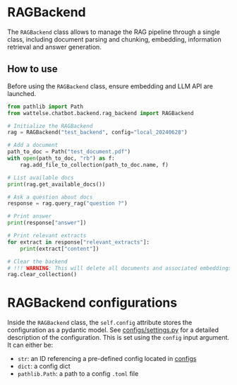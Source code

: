 # RAGBackend

The `RAGBackend` class allows to manage the RAG pipeline through a single class, including document parsing and chunking, embedding, information retrieval and answer generation.

## How to use

Before using the `RAGBackend` class, ensure embedding and LLM API are launched.

```python
from pathlib import Path
from wattelse.chatbot.backend.rag_backend import RAGBackend

# Initialize the RAGBackend
rag = RAGBackend("test_backend", config="local_20240628")

# Add a document
path_to_doc = Path("test_document.pdf")
with open(path_to_doc, "rb") as f:
    rag.add_file_to_collection(path_to_doc.name, f)

# List available docs
print(rag.get_available_docs())

# Ask a question about docs
response = rag.query_rag("question ?")

# Print answer
print(response["answer"])

# Print relevant extracts
for extract in response["relevant_extracts"]:
    print(extract["content"])

# Clear the backend
# !!! WARNING: This will delete all documents and associated embeddings !!!
rag.clear_collection()
```

# RAGBackend configurations

Inside the `RAGBackend` class, the `self.config` attribute stores the configuration as a pydantic model. See [configs/settings.py](configs/settings.py) for a detailed description of the configuration. This is set using the `config` input argument. It can either be:
- `str`: an ID referencing a pre-defined config located in [configs](configs/)
- `dict`: a config dict
- `pathlib.Path`: a path to a config `.toml` file
